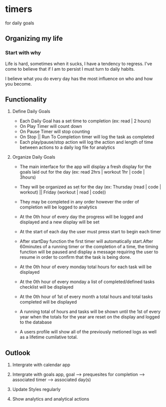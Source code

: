# timers
for daily goals

## Organizing my life

### Start with why
Life is hard, sometimes when it sucks, I have a tendency to regress.
I've come to believe that if I am to persist I must turn to daily habits.

I believe what you do every day has the most influence on who and how you become.

## Functionality

1) Define Daily Goals
    - Each Daily Goal has a set time to completion (ex: read | 2 hours)
    - On Play Timer will count down
    - On Pause Timer will stop counting
    - On Stop || Run To Completion timer will log the task as completed
    - Each play/pause/stop action will log the action and length of  time between actions to a daily log file for analytics

2) Organize Daily Goals
    - The main interface for the app will display a fresh display for the goals laid out for the day
    (ex: read 2hrs | workout 1hr | code | 3hours)

    - They will be organized as set for the day
    (ex: Thursday (read | code | workout) || Friday (workout | read | code))

    - They may be completed in any order however the order of completion will be logged to analytics

    - At the 0th hour of every day the progress will be logged and displayed and a new display will be set
    - At the start of each day the user must press start to begin each timer

    - After startDay function the first timer will automatically start.After 60minutes of a running timer or the completion of a time, the timing function will be paused and display a message requiring the user to resume in order to confirm that the task is being done.

    - At the 0th hour of every monday total hours for each task will be displayed
    
    - At the 0th hour of every monday a list of completed/defined tasks checklist will be displayed

    - At the 0th hour of 1st of every month a total hours and total tasks completed will be displayed

    - A running total of hours and tasks will be shown until the 1st of every year when the totals for the year are reset on the display and logged to the database

    - A users profile will show all of the previously metioned logs as well as a lifetime cumilative total.


## Outlook

1) Intergrate with calendar app

2) Intergrate with goals app, goal --> prequesites for completion --> associated timer --> associated day(s)

3) Update Styles regularly

4) Show analytics and analytical actions

